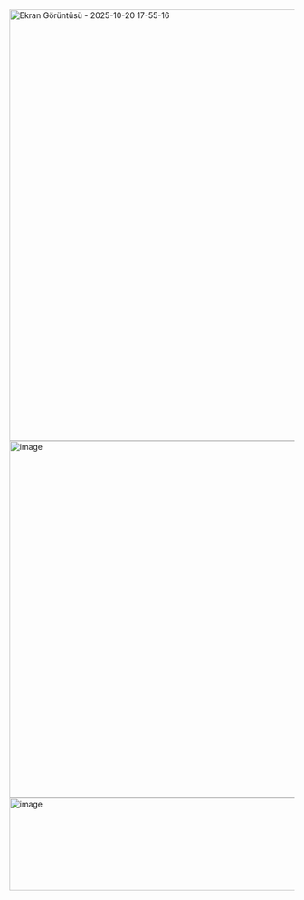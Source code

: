 <img width="1595" height="761" alt="Ekran Görüntüsü - 2025-10-20 17-55-16" src="https://github.com/user-attachments/assets/fb69f97b-0880-4b66-ab2f-5a48f5b0776f" />
<img width="1200" height="630" alt="image" src="https://github.com/user-attachments/assets/c8120a67-ac05-4ca4-bfdd-fa89939051a3" />

<img width="554" height="163" alt="image" src="https://github.com/user-attachments/assets/782ea806-e328-48f2-bc12-02a6852c3121" />
